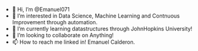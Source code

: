 - 👋 Hi, I’m @Emanuel071
- 👀 I’m interested in Data Science, Machine Learning and Contnuous Improvement through automation. 
- 🌱 I’m currently learning datastructures through JohnHopkins University!
- 💞️ I’m looking to collaborate on Anything!
- 📫 How to reach me linked in! Emanuel Calderon.

<!---
Emanuel071/Emanuel071 is a ✨ special ✨ repository because its `README.md` (this file) appears on your GitHub profile.
You can click the Preview link to take a look at your changes.
--->

